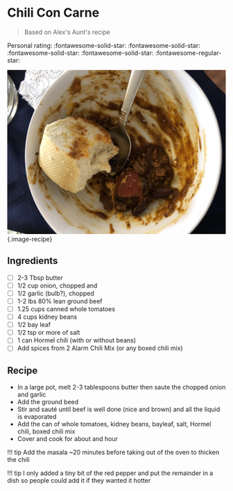 # Chili Con Carne

> Based on Alex's Aunt's recipe

<!-- {cts} rating=4; (User can specify rating on scale of 1-5) -->

Personal rating: :fontawesome-solid-star: :fontawesome-solid-star: :fontawesome-solid-star: :fontawesome-solid-star: :fontawesome-regular-star:

<!-- {cte} -->

<!-- {cts} name_image=chili_con_carne.jpeg; (User can specify image name) -->

![chili_con_carne.jpeg](./chili_con_carne.jpeg){.image-recipe}

<!-- {cte} -->

## Ingredients

- [ ] 2-3 Tbsp butter
- [ ] 1/2 cup onion, chopped and
- [ ] 1/2 garlic (bulb?), chopped
- [ ] 1-2 lbs 80% lean ground beef
- [ ] 1.25 cups canned whole tomatoes
- [ ] 4 cups kidney beans
- [ ] 1/2 bay leaf
- [ ] 1/2 tsp or more of salt
- [ ] 1 can Hormel chili (with or without beans)
- [ ] Add spices from 2 Alarm Chili Mix (or any boxed chili mix)

## Recipe

- In a large pot, melt 2-3 tablespoons butter then saute the chopped onion and garlic
- Add the ground beed
- Stir and sauté until beef is well done (nice and brown) and all the liquid is evaporated
- Add the can of whole tomatoes, kidney beans, bayleaf, salt, Hormel chili, boxed chili mix
- Cover and cook for about and hour

!!! tip
    Add the masala ~20 minutes before taking out of the oven to thicken the chili

!!! tip
    I only added a tiny bit of the red pepper and put the remainder in a dish so people could add it if they wanted it hotter
